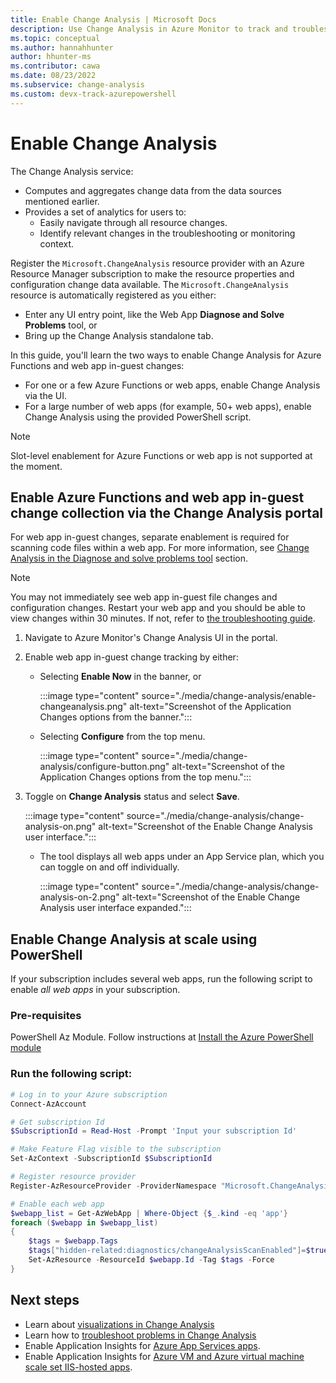 ```yaml
---
title: Enable Change Analysis | Microsoft Docs
description: Use Change Analysis in Azure Monitor to track and troubleshoot issues on your live site.
ms.topic: conceptual
ms.author: hannahhunter
author: hhunter-ms
ms.contributor: cawa
ms.date: 08/23/2022 
ms.subservice: change-analysis
ms.custom: devx-track-azurepowershell
---
```


# Enable Change Analysis

The Change Analysis service:
- Computes and aggregates change data from the data sources mentioned earlier. 
- Provides a set of analytics for users to:
    - Easily navigate through all resource changes.
    - Identify relevant changes in the troubleshooting or monitoring context.

Register the `Microsoft.ChangeAnalysis` resource provider with an Azure Resource Manager subscription to make the resource properties and configuration change data available. The `Microsoft.ChangeAnalysis` resource is automatically registered as you either: 
- Enter any UI entry point, like the Web App **Diagnose and Solve Problems** tool, or 
- Bring up the Change Analysis standalone tab.

In this guide, you'll learn the two ways to enable Change Analysis for Azure Functions and web app in-guest changes:
- For one or a few Azure Functions or web apps, enable Change Analysis via the UI.
- For a large number of web apps (for example, 50+ web apps), enable Change Analysis using the provided PowerShell script.

> [!NOTE]
> Slot-level enablement for Azure Functions or web app is not supported at the moment.

## Enable Azure Functions and web app in-guest change collection via the Change Analysis portal

For web app in-guest changes, separate enablement is required for scanning code files within a web app. For more information, see [Change Analysis in the Diagnose and solve problems tool](change-analysis-visualizations.md#diagnose-and-solve-problems-tool) section.

> [!NOTE]
> You may not immediately see web app in-guest file changes and configuration changes. Restart your web app and you should be able to view changes within 30 minutes. If not, refer to [the troubleshooting guide](./change-analysis-troubleshoot.md#cannot-see-in-guest-changes-for-newly-enabled-web-app).

1. Navigate to Azure Monitor's Change Analysis UI in the portal. 

1. Enable web app in-guest change tracking by either:

   - Selecting **Enable Now** in the banner, or

     :::image type="content" source="./media/change-analysis/enable-changeanalysis.png" alt-text="Screenshot of the Application Changes options from the banner.":::   

   - Selecting **Configure** from the top menu.
   
     :::image type="content" source="./media/change-analysis/configure-button.png" alt-text="Screenshot of the Application Changes options from the top menu."::: 

1. Toggle on **Change Analysis** status and select **Save**.

   :::image type="content" source="./media/change-analysis/change-analysis-on.png" alt-text="Screenshot of the Enable Change Analysis user interface.":::   
  
    - The tool displays all web apps under an App Service plan, which you can toggle on and off individually. 

      :::image type="content" source="./media/change-analysis/change-analysis-on-2.png" alt-text="Screenshot of the Enable Change Analysis user interface expanded.":::   

## Enable Change Analysis at scale using PowerShell

If your subscription includes several web apps, run the following script to enable *all web apps* in your subscription.

### Pre-requisites

PowerShell Az Module. Follow instructions at [Install the Azure PowerShell module](/powershell/azure/install-az-ps)

### Run the following script:

```PowerShell
# Log in to your Azure subscription
Connect-AzAccount

# Get subscription Id
$SubscriptionId = Read-Host -Prompt 'Input your subscription Id'

# Make Feature Flag visible to the subscription
Set-AzContext -SubscriptionId $SubscriptionId

# Register resource provider
Register-AzResourceProvider -ProviderNamespace "Microsoft.ChangeAnalysis"

# Enable each web app
$webapp_list = Get-AzWebApp | Where-Object {$_.kind -eq 'app'}
foreach ($webapp in $webapp_list)
{
    $tags = $webapp.Tags
    $tags["hidden-related:diagnostics/changeAnalysisScanEnabled"]=$true
    Set-AzResource -ResourceId $webapp.Id -Tag $tags -Force
}
```

## Next steps

- Learn about [visualizations in Change Analysis](change-analysis-visualizations.md)
- Learn how to [troubleshoot problems in Change Analysis](change-analysis-troubleshoot.md)
- Enable Application Insights for [Azure App Services apps](../../azure-monitor/app/azure-web-apps.md).
- Enable Application Insights for [Azure VM and Azure virtual machine scale set IIS-hosted apps](../../azure-monitor/app/azure-vm-vmss-apps.md).
